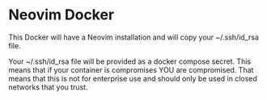 # Neovim Docker

This Docker will have a Neovim installation and will copy your ~/.ssh/id_rsa file.

Your ~/.ssh/id_rsa file will be provided as a docker compose secret. This means that if your container is compromises YOU are compromised. That means that this is not for enterprise use and should only be used in closed networks that you trust.
